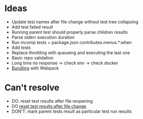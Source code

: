 # Ideas

- Update test names after file change without test tree collapsing
- Add test failed result
- Running parent test should properly parse children results
- Parse stderr execution duration
- Run mcomp tests + package.json contributes.menus.\*.when
- Add tests
- Replace throttling with queueing and executing the last one
- Basic repo validation
- Long time no response -> check env -> check docker
- [Bundling](https://code.visualstudio.com/api/working-with-extensions/bundling-extension#using-webpack) with Webpack

# Can't resolve

- DO: reset test results after file reopening
- DO [reset test results after file change](https://code.visualstudio.com/api/extension-guides/testing#publishonly-controllers)
- DON'T: mark parent tests result as particular test run results
